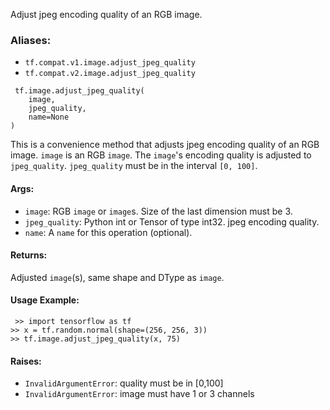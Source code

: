 Adjust jpeg encoding quality of an RGB image.
### Aliases:
- `tf.compat.v1.image.adjust_jpeg_quality`
- `tf.compat.v2.image.adjust_jpeg_quality`

```
 tf.image.adjust_jpeg_quality(
    image,
    jpeg_quality,
    name=None
)
```
This is a convenience method that adjusts jpeg encoding quality of an RGB image.
`image` is an RGB `image`. The `image`'s encoding quality is adjusted to `jpeg_quality`. `jpeg_quality` must be in the interval `[0, 100]`.
#### Args:
- `image`: RGB `image` or `image`s. Size of the last dimension must be 3.
- `jpeg_quality`: Python int or Tensor of type int32. jpeg encoding quality.
- `name`: A `name` for this operation (optional).
#### Returns:
Adjusted `image`(s), same shape and DType as `image`.
#### Usage Example:

```
 >> import tensorflow as tf
>> x = tf.random.normal(shape=(256, 256, 3))
>> tf.image.adjust_jpeg_quality(x, 75)
```
#### Raises:
- `InvalidArgumentError`: quality must be in [0,100]
- `InvalidArgumentError`: image must have 1 or 3 channels
